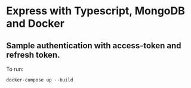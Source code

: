 # Express with Typescript, MongoDB and Docker

## Sample authentication with access-token and refresh token.
To run:
```
docker-compose up --build
```
